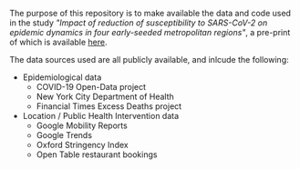 The purpose of this repository is to make available the data and code used in the study *"Impact of reduction of susceptibility to SARS-CoV-2 on epidemic dynamics in four early-seeded metropolitan regions"*, a pre-print of which is available [here](https://doi.org/10.1101/2020.07.28.20163154).

The data sources used are all publicly available, and inlcude the following:

* Epidemiological data
  * COVID-19 Open-Data project
  * New York City Department of Health
  * Financial Times Excess Deaths project
* Location / Public Health Intervention data
  * Google Mobility Reports
  * Google Trends
  * Oxford Stringency Index
  * Open Table restaurant bookings
